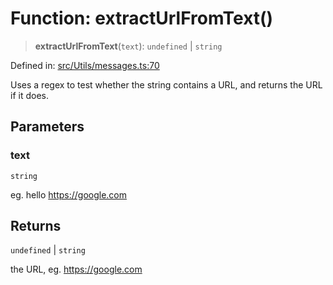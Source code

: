 # Function: extractUrlFromText()

> **extractUrlFromText**(`text`): `undefined` \| `string`

Defined in: [src/Utils/messages.ts:70](https://github.com/Fokusdotid/Baileys/blob/db1d3e5f41e9eede5877460f9adbb0224021575c/src/Utils/messages.ts#L70)

Uses a regex to test whether the string contains a URL, and returns the URL if it does.

## Parameters

### text

`string`

eg. hello https://google.com

## Returns

`undefined` \| `string`

the URL, eg. https://google.com
